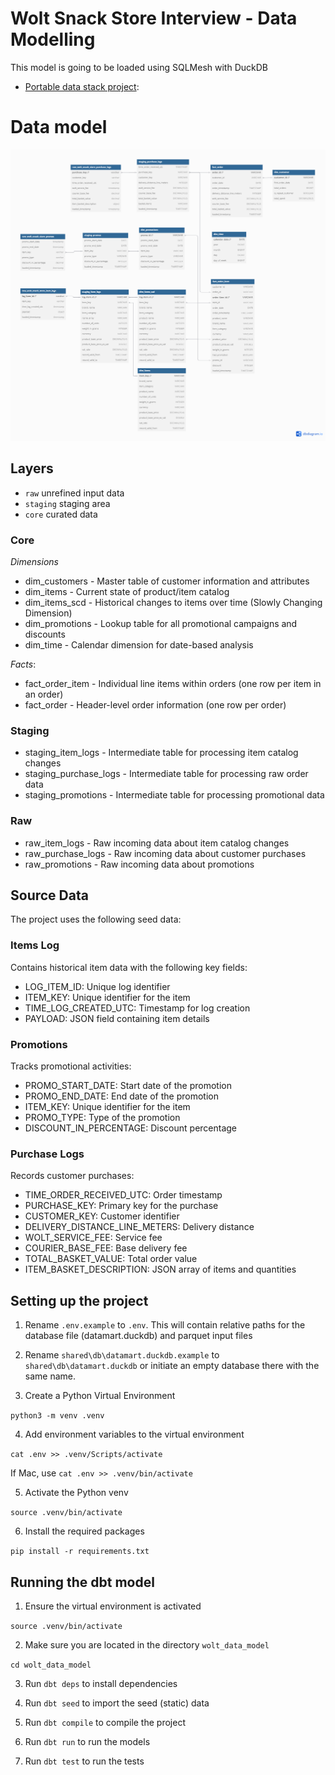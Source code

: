 # Wolt Snack Store Interview - Data Modelling 


This model is going to be loaded using SQLMesh with DuckDB
- [Portable data stack project](https://github.com/nmirson-ml/datamesh_portable_analytics_wolt):


# Data model
 
![Data Model](resources/model_diagram.png "Data Model")

## Layers

- `raw` unrefined input data
- `staging` staging area
- `core` curated data


### Core
*Dimensions*
- dim_customers - Master table of customer information and attributes
- dim_items - Current state of product/item catalog
- dim_items_scd - Historical changes to items over time (Slowly Changing Dimension)
- dim_promotions - Lookup table for all promotional campaigns and discounts
- dim_time - Calendar dimension for date-based analysis

*Facts*:
- fact_order_item - Individual line items within orders (one row per item in an order)
- fact_order - Header-level order information (one row per order)


### Staging
- staging_item_logs - Intermediate table for processing item catalog changes
- staging_purchase_logs - Intermediate table for processing raw order data
- staging_promotions - Intermediate table for processing promotional data

### Raw
- raw_item_logs - Raw incoming data about item catalog changes
- raw_purchase_logs - Raw incoming data about customer purchases
- raw_promotions - Raw incoming data about promotions


## Source Data
The project uses the following seed data:

### Items Log
Contains historical item data with the following key fields:
- LOG_ITEM_ID: Unique log identifier
- ITEM_KEY: Unique identifier for the item
- TIME_LOG_CREATED_UTC: Timestamp for log creation
- PAYLOAD: JSON field containing item details

### Promotions
Tracks promotional activities:
- PROMO_START_DATE: Start date of the promotion
- PROMO_END_DATE: End date of the promotion
- ITEM_KEY: Unique identifier for the item
- PROMO_TYPE: Type of the promotion
- DISCOUNT_IN_PERCENTAGE: Discount percentage

### Purchase Logs
Records customer purchases:
- TIME_ORDER_RECEIVED_UTC: Order timestamp
- PURCHASE_KEY: Primary key for the purchase
- CUSTOMER_KEY: Customer identifier
- DELIVERY_DISTANCE_LINE_METERS: Delivery distance
- WOLT_SERVICE_FEE: Service fee
- COURIER_BASE_FEE: Base delivery fee
- TOTAL_BASKET_VALUE: Total order value
- ITEM_BASKET_DESCRIPTION: JSON array of items and quantities


## Setting up the project

1. Rename `.env.example` to `.env`. This will contain relative paths for the database file (datamart.duckdb) and parquet input files

2. Rename `shared\db\datamart.duckdb.example` to `shared\db\datamart.duckdb` or initiate an empty database there with the same name.

3. Create a Python Virtual Environment

`python3 -m venv .venv`

4. Add environment variables to the virtual environment

`cat .env >> .venv/Scripts/activate`

If Mac, use `cat .env >> .venv/bin/activate`


5. Activate the Python venv

`source .venv/bin/activate`

6. Install the required packages

`pip install -r requirements.txt`


## Running the dbt model

1. Ensure the virtual environment is activated

`source .venv/bin/activate`

2. Make sure you are located in the directory  `wolt_data_model`

`cd wolt_data_model`

3. Run `dbt deps` to install dependencies

4. Run `dbt seed` to import the seed (static) data

5. Run `dbt compile` to compile the project

6. Run `dbt run` to run the models

7. Run `dbt test` to run the tests


